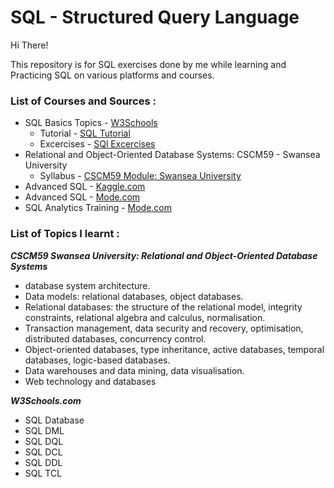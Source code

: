 # SQL - Structured Query Language

Hi There!

This repository is for SQL exercises done by me while learning and Practicing SQL on various platforms and courses.

### List of Courses and Sources : ###

* SQL Basics Topics - [W3Schools](https://www.w3schools.com/)
  * Tutorial - [SQL Tutorial](https://www.w3schools.com/sql/default.asp)
  * Excercises - [SQl Excercises](https://www.w3schools.com/sql/sql_exercises.asp)
* Relational and Object-Oriented Database Systems: CSCM59 - Swansea University
  * Syllabus - [CSCM59 Module: Swansea University](https://intranet.swan.ac.uk/catalogue/default.asp?type=moddetail&dept=any&mod=CSCM59&ayr=22%2F23&psl=TB1&detailOnly=false)
* Advanced SQL - [Kaggle.com](https://www.kaggle.com/learn/advanced-sql)
* Advanced SQL - [Mode.com](https://mode.com/sql-tutorial/intro-to-advanced-sql/)
* SQL Analytics Training - [Mode.com](https://mode.com/sql-tutorial/sql-business-analytics-training/)

### List of Topics I learnt : ###

***CSCM59 Swansea University: Relational and Object-Oriented Database Systems***
* database system architecture.
* Data models: relational databases, object databases.
* Relational databases: the structure of the relational model, integrity constraints, relational
algebra and calculus, normalisation.
* Transaction management, data security and recovery, optimisation, distributed databases,
concurrency control.
* Object-oriented databases, type inheritance, active databases, temporal databases, logic-based
databases.
* Data warehouses and data mining, data visualisation.
* Web technology and databases

***W3Schools.com***
* SQL Database
* SQL DML
* SQL DQL
* SQL DCL
* SQL DDL
* SQL TCL








